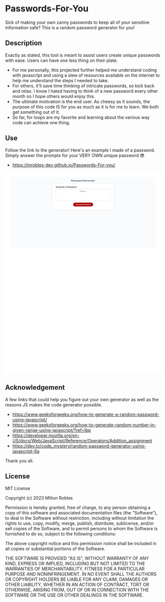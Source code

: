 # Passwords-For-You
Sick of making your own zanny passwords to keep all of your sensitive information safe?
This is a random password generator for you!

## Description

Exactly as stated, this tool is meant to assist users create unique passwords with ease. Users can have one less thing on their plate.

- For me personally, this projected further helped me understand coding with javascript and using a slew of resources available on the internet to help me understand the steps I needed to take.
- For others, it'll save time thinking of intricate passwords, so kick back and relax. I know I hated having to think of a new password every other month so I hope others would enjoy this.
- The ultimate motivation is the end user. As cheesy as it sounds, the purpose of this code IS for you as much as it is for me to learn. We both get something out of  it.
- So far, for loops are my favorite and learning about the various way code can achieve one thing.

## Use

Follow the link to the generator! Here's an example I made of a password. Simply answer the prompts for your VERY OWN unique password 😎 

- https://mrobles-dev.github.io/Passwords-For-you/

![alt tex](./Assets/Password-Generator_1.jpg)

## Acknowledgement

A few links that could help you figure out your own generator as well as the reasons JS makes the code generator possible.


- https://www.geeksforgeeks.org/how-to-generate-a-random-password-using-javascript/
- https://www.geeksforgeeks.org/how-to-generate-random-number-in-given-range-using-javascript/?ref=lbp
- https://developer.mozilla.org/en-US/docs/Web/JavaScript/Reference/Operators/Addition_assignment
- https://dev.to/code_mystery/random-password-generator-using-javascript-6a



Thank you all.


## License 
MIT License

Copyright (c) 2023 Milton Robles

Permission is hereby granted, free of charge, to any person obtaining a copy
of this software and associated documentation files (the "Software"), to deal
in the Software without restriction, including without limitation the rights
to use, copy, modify, merge, publish, distribute, sublicense, and/or sell
copies of the Software, and to permit persons to whom the Software is
furnished to do so, subject to the following conditions:

The above copyright notice and this permission notice shall be included in all
copies or substantial portions of the Software.

THE SOFTWARE IS PROVIDED "AS IS", WITHOUT WARRANTY OF ANY KIND, EXPRESS OR
IMPLIED, INCLUDING BUT NOT LIMITED TO THE WARRANTIES OF MERCHANTABILITY,
FITNESS FOR A PARTICULAR PURPOSE AND NONINFRINGEMENT. IN NO EVENT SHALL THE
AUTHORS OR COPYRIGHT HOLDERS BE LIABLE FOR ANY CLAIM, DAMAGES OR OTHER
LIABILITY, WHETHER IN AN ACTION OF CONTRACT, TORT OR OTHERWISE, ARISING FROM,
OUT OF OR IN CONNECTION WITH THE SOFTWARE OR THE USE OR OTHER DEALINGS IN THE
SOFTWARE.
